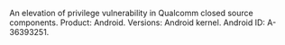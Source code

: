 An elevation of privilege vulnerability in Qualcomm closed source components. Product: Android. Versions: Android kernel. Android ID: A-36393251.